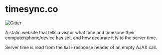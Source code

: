 # timesync.co

[![Gitter](https://badges.gitter.im/Join%20Chat.svg)](https://gitter.im/leighmcculloch/timesync.co?utm_source=badge&utm_medium=badge&utm_campaign=pr-badge&utm_content=badge)

A static website that tells a visitor what time and timezone their computer/phone/device has set, and how accurate it is to the server time.

Server time is read from the `Date` response header of an empty AJAX call.
